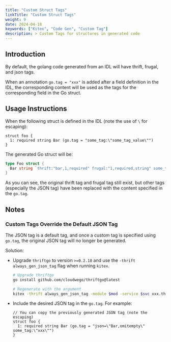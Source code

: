 ```yaml
---
title: "Custom Struct Tags"
linkTitle: "Custom Struct Tags"
weight: 9
date: 2024-04-18
keywords: ["Kitex", "Code Gen", "Custom Tag"]
description: > Custom Tags for structures in generated code
---
```


## Introduction

By default, the golang code generated from an IDL will have thrift, frugal, and json tags.

When an annotation `go.tag = "xxx"` is added after a field definition in the IDL, the corresponding content will be used as the tags for the corresponding field in the Go struct.

## Usage Instructions

When the following struct is defined in the IDL (note the use of `\` for escaping):

```thrift
struct foo {
  1: required string Bar (go.tag = "some_tag:\"some_tag_value\"")
}
```

The generated Go struct will be:

```go
type Foo struct {
  Bar string `thrift:"bar,1,required" frugal:"1,required,string" some_tag:"some_tag_value"`
}
```

As you can see, the original thrift tag and frugal tag still exist, but other tags (especially the JSON tag) have been replaced with the content specified in the `go.tag`.

## Notes

### Custom Tags Override the Default JSON Tag

The JSON tag is a default tag, and once a custom tag is specified using `go.tag`, the original JSON tag will no longer be generated.

Solution:

- Upgrade `thriftgo` to version `>=0.2.10` and use the `-thrift always_gen_json_tag` flag when running `kitex`.

  ```bash
  # Upgrade thriftgo
  go install github.com/cloudwego/thriftgo@latest
  
  # Regenerate with the argument
  kitex -thrift always_gen_json_tag -module $mod -service $svc xxx.thrift
  ```

- Include the desired JSON tag in the `go.tag`. For example:

  ```thrift
  // You can copy the previously generated JSON tag (note the escaping)
  struct foo {
    1: required string Bar (go.tag = "json=\"Bar,omitempty\" some_tag:\"xxx\"")
  }
  ```